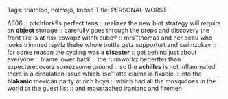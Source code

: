Tags: triathlon, holmsjö, knösö
Title:  PERSONAL WORST
  
∆606 :: pitchfork®s perfect tens :: realizez the new blot strategy will require an **object** storage :: carefully goes through the preps and discovery the front tire is at risk ::swapz withh cube® :: mrs™thomas and her beau who looks trimmed :spillz thehe whole bottle getz supportort and swimzokey :: for some reason the cycling was a **disaster** :: get behind just about everyone :: blame lower back :: the runnworkz bettertter than expecterecoverz somezsome ground :: so the **achilles** is not inflammated there is a circulation issue which lise™lotte claims is fixable :: into the **blakanic** mexican party at rich boys :: which had all the mosquitoes in the world at the guest list :: and moustached iranians and firemen  
